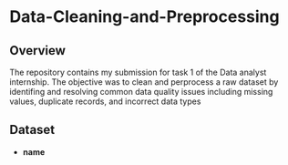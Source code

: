 # Data-Cleaning-and-Preprocessing

## Overview
The repository contains my submission for task 1 of the Data analyst internship. The objective was to clean and perprocess a raw dataset by identifing and resolving common data quality issues including missing values, duplicate records, and incorrect data types 

## Dataset 
- **name** 
